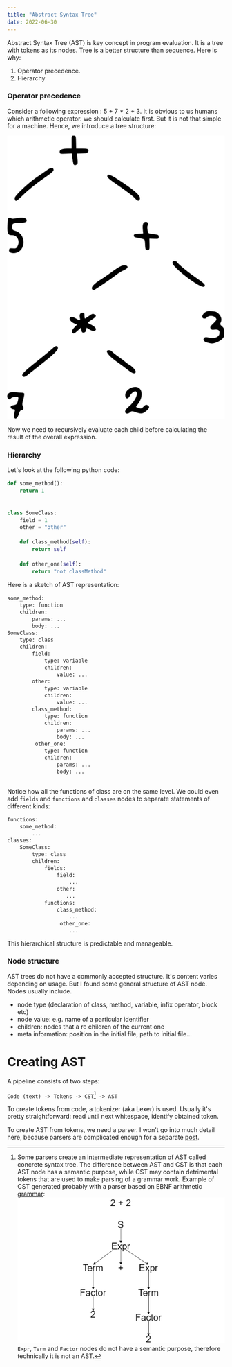 ```yaml
---
title: "Abstract Syntax Tree"
date: 2022-06-30
---
```


Abstract Syntax Tree (AST) is key concept in program evaluation. It is a tree with
tokens as its nodes. Tree is a better structure than sequence. Here is why:

1. Operator precedence.
2. Hierarchy

### Operator precedence

Consider a following expression : 5 + 7 * 2 + 3. It is obvious to us humans which arithmetic
operator. we should calculate first. But it is not that simple for a machine.
Hence, we introduce a tree structure:

![](/resources/writings/ast_arithmetic.svg)

Now we need to recursively evaluate each child before calculating the result of the overall
expression.

### Hierarchy

Let's look at the following python code:

```python
def some_method():
    return 1


class SomeClass:
    field = 1
    other = "other"

    def class_method(self):
        return self

    def other_one(self):
        return "not classMethod"
```

Here is a sketch of AST representation:

```
some_method:
    type: function
    children:
        params: ...
        body: ...
SomeClass:
    type: class
    children:
        field:
            type: variable
            children:
                value: ...
        other:
            type: variable
            children:
                value: ...
        class_method:
            type: function
            children:
                params: ...
                body: ...
         other_one:
            type: function
            children:
                params: ...
                body: ...
        
```

Notice how all the functions of class are on the same level. We could even add `fields` and
`functions` and `classes` nodes to separate statements of different kinds:

```
functions:
    some_method:
        ...
classes:
    SomeClass:
        type: class
        children:
            fields:
                field:
                    ...
                other:
                   ...
            functions:
                class_method:
                    ...
                 other_one:
                    ...
```

This hierarchical structure is predictable and manageable.

### Node structure

AST trees do not have a commonly accepted structure. It's content varies depending on
usage. But I found some general structure of AST node. Nodes usually include.

* node type (declaration of class, method, variable, infix operator, block etc)
* node value: e.g. name of a particular identifier
* children: nodes that a re children of the current one
* meta information: position in the initial file, path to initial file...

# Creating AST

A pipeline consists of two steps:

`Code (text) -> Tokens -> CST`[^1]` -> AST`

To create tokens from code, a tokenizer (aka Lexer) is used. Usually it's pretty straightforward:
read until next whitespace, identify obtained token.

To create AST from tokens, we need a parser. I won't go into much detail here, because parsers are
complicated enough for a separate [post](programming/parsers). 

[^1]: Some parsers create an intermediate representation of AST called concrete syntax tree. The
difference between AST and CST is that each AST node has a semantic purpose, while CST may contain
detrimental tokens that are used to make parsing of a grammar work. Example of CST generated probably
with a parser based on EBNF arithmetic [grammar](programming/introduction-to-grammars):
![cst.png](/images/cst.png)
`Expr`, `Term` and `Factor` nodes do not have a semantic purpose, therefore technically it is not
an AST.